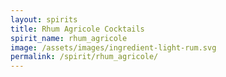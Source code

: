 ```yaml
---
layout: spirits
title: Rhum Agricole Cocktails
spirit_name: rhum_agricole
image: /assets/images/ingredient-light-rum.svg
permalink: /spirit/rhum_agricole/
---
```

